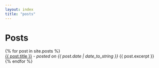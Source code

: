 ```yaml
---
layout: index
title: "posts"
---
```


<h1> Posts </h1>
<div class="posts">
  {% for post in site.posts %}
    <div>
      <a href="{{ post.url }}">{{ post.title }}</a> <i>- posted on  {{ post.date | date_to_string }}</i>
      {{ post.excerpt }}
    </div>
  {% endfor %}
</div>